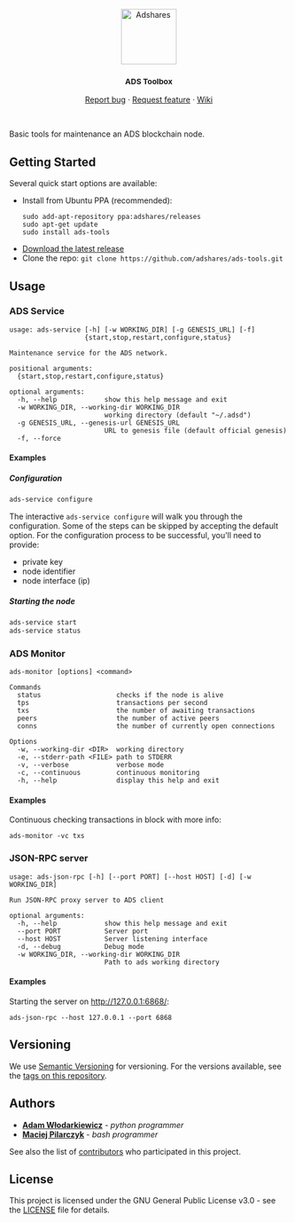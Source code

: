 <p align="center">
  <a href="https://adshares.net/">
    <img src="https://adshares.net/logos/ads.svg" alt="Adshares" width=100 height=100>
  </a>
  <h3 align="center"><small>ADS Toolbox</small></h3>
  <p align="center">
    <a href="https://github.com/adshares/ads-tools/issues/new?template=bug_report.md&labels=Bug">Report bug</a>
    ·
    <a href="https://github.com/adshares/ads-tools/issues/new?template=feature_request.md&labels=New%20Feature">Request feature</a>
    ·
    <a href="https://github.com/adshares/ads-tools/wiki">Wiki</a>
  </p>
</p>

<br>

Basic tools for maintenance an ADS blockchain node.

## Getting Started

Several quick start options are available:

- Install from Ubuntu PPA (recommended):
  ```
  sudo add-apt-repository ppa:adshares/releases
  sudo apt-get update
  sudo install ads-tools
  ```
- [Download the latest release](https://github.com/adshares/ads-tools/releases/latest)
- Clone the repo: `git clone https://github.com/adshares/ads-tools.git`

## Usage

### ADS Service

```
usage: ads-service [-h] [-w WORKING_DIR] [-g GENESIS_URL] [-f]
                   {start,stop,restart,configure,status}

Maintenance service for the ADS network.

positional arguments:
  {start,stop,restart,configure,status}

optional arguments:
  -h, --help            show this help message and exit
  -w WORKING_DIR, --working-dir WORKING_DIR
                        working directory (default "~/.adsd")
  -g GENESIS_URL, --genesis-url GENESIS_URL
                        URL to genesis file (default official genesis)
  -f, --force
```

#### Examples

##### Configuration

```bash
ads-service configure
```

The interactive `ads-service configure` will walk you through the configuration. Some of the steps can be skipped by accepting the default option. For the configuration process to be successful, you'll need to provide:

* private key
* node identifier
* node interface (ip)

##### Starting the node

```bash
ads-service start
ads-service status
```

### ADS Monitor

```
ads-monitor [options] <command>

Commands
  status                   checks if the node is alive
  tps                      transactions per second
  txs                      the number of awaiting transactions
  peers                    the number of active peers
  conns                    the number of currently open connections

Options
  -w, --working-dir <DIR>  working directory
  -e, --stderr-path <FILE> path to STDERR
  -v, --verbose            verbose mode
  -c, --continuous         continuous monitoring
  -h, --help               display this help and exit
```

#### Examples

Continuous checking transactions in block with more info:

```
ads-monitor -vc txs
```

### JSON-RPC server

```
usage: ads-json-rpc [-h] [--port PORT] [--host HOST] [-d] [-w WORKING_DIR]

Run JSON-RPC proxy server to ADS client

optional arguments:
  -h, --help            show this help message and exit
  --port PORT           Server port
  --host HOST           Server listening interface
  -d, --debug           Debug mode
  -w WORKING_DIR, --working-dir WORKING_DIR
                        Path to ads working directory
```

#### Examples

Starting the server on http://127.0.0.1:6868/:

```
ads-json-rpc --host 127.0.0.1 --port 6868
```

## Versioning

We use [Semantic Versioning](https://semver.org/spec/v2.0.0.html) for versioning. For the versions available, see the 
[tags on this repository](https://github.com/adshares/ads-tools/tags).

## Authors

* **[Adam Włodarkiewicz](https://github.com/awlodarkiewicz)** - _python programmer_
* **[Maciej Pilarczyk](https://github.com/m-pilarczyk)** - _bash programmer_

See also the list of [contributors](https://github.com/adshares/ads-tools/graphs/contributors) who participated in this 
project.

## License 

This project is licensed under the GNU General Public License v3.0 - see the [LICENSE](LICENSE) file for details.
